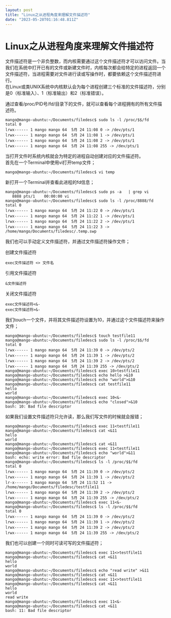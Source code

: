 ```yaml
---
layout: post
title: "Linux之从进程角度来理解文件描述符"
date: "2023-05-28T01:16:48.811Z"
---
```

Linux之从进程角度来理解文件描述符
===================

文件描述符是一个非负整数，而内核需要通过这个文件描述符才可以访问文件。当我们在系统中打开已有的文件或新建文件时，内核每次都会给特定的进程返回一个文件描述符，当进程需要对文件进行读或写操作时，都要依赖这个文件描述符进行。  
在Linux或类UNIX系统中内核默认会为每个进程创建三个标准的文件描述符，分别是0（标准输入）、1（标准输出）和2（标准错误）。

通过查看/proc/PID号/fd/目录下的文件，就可以查看每个进程拥有的所有文件描述符。

    mango@mango-ubuntu:~/Documents/filedesc$ sudo ls -l /proc/$$/fd
    total 0
    lrwx------ 1 mango mango 64  5月 24 11:08 0 -> /dev/pts/1
    lrwx------ 1 mango mango 64  5月 24 11:08 1 -> /dev/pts/1
    lrwx------ 1 mango mango 64  5月 24 11:08 2 -> /dev/pts/1
    lrwx------ 1 mango mango 64  5月 24 11:08 255 -> /dev/pts/1
    
    

当打开文件时系统内核就会为特定的进程自动创建对应的文件描述符。  
首先在一个Terminal中使用vi打开temp文件；

    mango@mango-ubuntu:~/Documents/filedesc$ vi temp
    
    

新打开一个Terminal并查看此进程的fd信息；

    mango@mango-ubuntu:~/Documents/filedesc$ sudo ps -a   | grep vi
       8888 pts/1    00:00:00 vi
    mango@mango-ubuntu:~/Documents/filedesc$ sudo ls -l /proc/8888/fd
    total 0
    lrwx------ 1 mango mango 64  5月 24 11:22 0 -> /dev/pts/1
    lrwx------ 1 mango mango 64  5月 24 11:22 1 -> /dev/pts/1
    lrwx------ 1 mango mango 64  5月 24 11:22 2 -> /dev/pts/1
    lrwx------ 1 mango mango 64  5月 24 11:22 3 -> /home/mango/Documents/filedesc/.temp.swp
    
    

我们也可以手动定义文件描述符，并通过文件描述符操作文件；

创建文件描述符

    exec文件描述符 <> 文件名
    

引用文件描述符

    &文件描述符
    

关闭文件描述符

    exec文件描述符<&-
    exec文件描述符>&-
    

我们touch一个文件，并将其文件描述符设置为10，并通过这个文件描述符来操作文件；

    mango@mango-ubuntu:~/Documents/filedesc$ touch testfile11
    mango@mango-ubuntu:~/Documents/filedesc$ sudo ls -l /proc/$$/fd
    total 0
    lrwx------ 1 mango mango 64  5月 24 11:39 0 -> /dev/pts/2
    lrwx------ 1 mango mango 64  5月 24 11:39 1 -> /dev/pts/2
    lrwx------ 1 mango mango 64  5月 24 11:39 2 -> /dev/pts/2
    lrwx------ 1 mango mango 64  5月 24 11:39 255 -> /dev/pts/2
    mango@mango-ubuntu:~/Documents/filedesc$ exec 10>testfile11
    mango@mango-ubuntu:~/Documents/filedesc$ echo hello >&10
    mango@mango-ubuntu:~/Documents/filedesc$ echo "world">&10
    mango@mango-ubuntu:~/Documents/filedesc$ cat testfile11
    hello
    world
    mango@mango-ubuntu:~/Documents/filedesc$ exec 10<&-
    mango@mango-ubuntu:~/Documents/filedesc$ echo "closed">&10
    bash: 10: Bad file descriptor
    
    

如果我们设置文件描述符只允许读，那么我们写文件的时候就会报错；

    mango@mango-ubuntu:~/Documents/filedesc$ exec 11<testfile11
    mango@mango-ubuntu:~/Documents/filedesc$ cat <&11
    hello
    world
    mango@mango-ubuntu:~/Documents/filedesc$ cat <&11
    mango@mango-ubuntu:~/Documents/filedesc$ exec 11<testfile11
    mango@mango-ubuntu:~/Documents/filedesc$ echo "world">&11
    bash: echo: write error: Bad file descriptor
    mango@mango-ubuntu:~/Documents/filedesc$ ls -l /proc/$$/fd
    total 0
    lrwx------ 1 mango mango 64  5月 24 11:39 0 -> /dev/pts/2
    lrwx------ 1 mango mango 64  5月 24 11:39 1 -> /dev/pts/2
    lr-x------ 1 mango mango 64  5月 24 11:52 11 -> /home/mango/Documents/filedesc/testfile11
    lrwx------ 1 mango mango 64  5月 24 11:39 2 -> /dev/pts/2
    lrwx------ 1 mango mango 64  5月 24 11:39 255 -> /dev/pts/2
    mango@mango-ubuntu:~/Documents/filedesc$ exec 11<&-
    mango@mango-ubuntu:~/Documents/filedesc$ ls -l /proc/$$/fd
    total 0
    lrwx------ 1 mango mango 64  5月 24 11:39 0 -> /dev/pts/2
    lrwx------ 1 mango mango 64  5月 24 11:39 1 -> /dev/pts/2
    lrwx------ 1 mango mango 64  5月 24 11:39 2 -> /dev/pts/2
    lrwx------ 1 mango mango 64  5月 24 11:39 255 -> /dev/pts/2
    
    

我们也可以创建一个同时可读可写的文件描述符；

    mango@mango-ubuntu:~/Documents/filedesc$ exec 11<>testfile11
    mango@mango-ubuntu:~/Documents/filedesc$ cat <&11
    hello
    world
    mango@mango-ubuntu:~/Documents/filedesc$ echo "read write" >&11
    mango@mango-ubuntu:~/Documents/filedesc$ cat <&11
    mango@mango-ubuntu:~/Documents/filedesc$ exec 11<>testfile11
    mango@mango-ubuntu:~/Documents/filedesc$ cat <&11
    hello
    world
    read write
    mango@mango-ubuntu:~/Documents/filedesc$ exec 11<&-
    mango@mango-ubuntu:~/Documents/filedesc$ cat <&11
    bash: 11: Bad file descriptor
